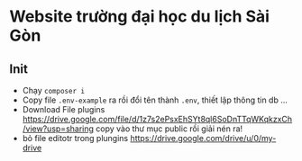 # Website trường đại học du lịch Sài Gòn

## Init
+ Chạy `composer i`
+ Copy file `.env-example` ra rồi đổi tên thành `.env`, thiết lập thông tin db ...
+ Download File plugins https://drive.google.com/file/d/1z7s2ePsxEhSYt8ql6SoDnTTqWKqkzxCh/view?usp=sharing copy vào thư mục public rồi giải nén ra!
+ bỏ file editotr trong plungins https://drive.google.com/drive/u/0/my-drive
